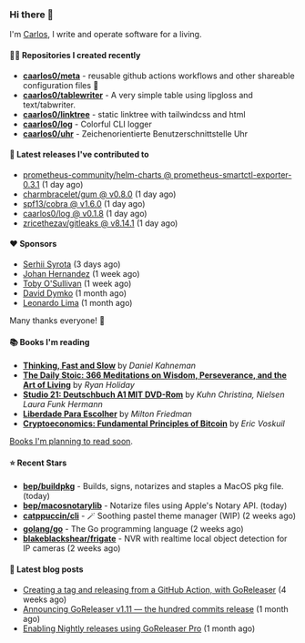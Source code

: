 ### Hi there 👋

I'm [Carlos](https://caarlos0.dev), I write and operate software for a living.

#### 👨‍💻 Repositories I created recently
- **[caarlos0/meta](https://github.com/caarlos0/meta)** - reusable github actions workflows and other shareable configuration files 🫥
- **[caarlos0/tablewriter](https://github.com/caarlos0/tablewriter)** - A very simple table using lipgloss and text/tabwriter.
- **[caarlos0/linktree](https://github.com/caarlos0/linktree)** - static linktree with tailwindcss and html
- **[caarlos0/log](https://github.com/caarlos0/log)** - Colorful CLI logger
- **[caarlos0/uhr](https://github.com/caarlos0/uhr)** - Zeichenorientierte Benutzerschnittstelle Uhr

#### 🚀 Latest releases I've contributed to


- [prometheus-community/helm-charts @ prometheus-smartctl-exporter-0.3.1](https://github.com/prometheus-community/helm-charts/releases/tag/prometheus-smartctl-exporter-0.3.1) (1 day ago)
- [charmbracelet/gum @ v0.8.0](https://github.com/charmbracelet/gum/releases/tag/v0.8.0) (1 day ago)
- [spf13/cobra @ v1.6.0](https://github.com/spf13/cobra/releases/tag/v1.6.0) (1 day ago)
- [caarlos0/log @ v0.1.8](https://github.com/caarlos0/log/releases/tag/v0.1.8) (1 day ago)
- [zricethezav/gitleaks @ v8.14.1](https://github.com/zricethezav/gitleaks/releases/tag/v8.14.1) (1 day ago)

#### ❤️ Sponsors
- [Serhii Syrota](https://github.com/ssyrota) (3 days ago)
- [Johan Hernandez](https://github.com/bithavoc) (1 week ago)
- [Toby O&#39;Sullivan](https://github.com/tobywan) (1 week ago)
- [David Dymko](https://github.com/ddymko) (1 month ago)
- [Leonardo Lima](https://github.com/leozz37) (1 month ago)

Many thanks everyone! 🙏

#### 📚 Books I'm reading
- **[Thinking, Fast and Slow](https://www.goodreads.com/book/show/13135899-thinking-fast-and-slow)** by _Daniel Kahneman_
- **[The Daily Stoic: 366 Meditations on Wisdom, Perseverance, and the Art of Living](https://www.goodreads.com/book/show/29093292-the-daily-stoic)** by _Ryan Holiday_
- **[Studio 21: Deutschbuch A1 MIT DVD-Rom](https://www.goodreads.com/book/show/25495148-studio-21)** by _Kuhn Christina, Nielsen Laura Funk Hermann_
- **[Liberdade Para Escolher](https://www.goodreads.com/book/show/17238591-liberdade-para-escolher)** by _Milton Friedman_
- **[Cryptoeconomics: Fundamental Principles of Bitcoin](https://www.goodreads.com/book/show/56919322-cryptoeconomics)** by _Eric Voskuil_

[Books I'm planning to read soon](https://www.amazon.com.br/hz/wishlist/ls/EB8P7VS717SV).

#### ⭐ Recent Stars


- **[bep/buildpkg](https://github.com/bep/buildpkg)** - Builds, signs, notarizes and staples a MacOS pkg file. (today)
- **[bep/macosnotarylib](https://github.com/bep/macosnotarylib)** - Notarize files using Apple&#39;s Notary API. (today)
- **[catppuccin/cli](https://github.com/catppuccin/cli)** - 🪄 Soothing pastel theme manager (WIP) (2 weeks ago)
- **[golang/go](https://github.com/golang/go)** - The Go programming language (2 weeks ago)
- **[blakeblackshear/frigate](https://github.com/blakeblackshear/frigate)** - NVR with realtime local object detection for IP cameras (2 weeks ago)

#### 📄 Latest blog posts
- [Creating a tag and releasing from a GitHub Action, with GoReleaser](https://carlosbecker.com/posts/goreleaser-create-tag-action/) (4 weeks ago)
- [Announcing GoReleaser v1.11 — the hundred commits release](https://carlosbecker.com/posts/goreleaser-v1.11/) (1 month ago)
- [Enabling Nightly releases using GoReleaser Pro](https://carlosbecker.com/posts/goreleaser-nightly/) (1 month ago)
